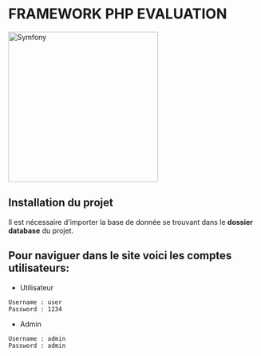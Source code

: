 # FRAMEWORK PHP EVALUATION

<img alt="Symfony" src="https://symfony.com/images/opengraph/symfony.png" height="300px">

## Installation du projet

Il est nécessaire d'importer la base de donnée se trouvant dans le __dossier database__ du projet.

## Pour naviguer dans le site voici les comptes utilisateurs:
- Utilisateur
```
Username : user
Password : 1234
```
- Admin
```
Username : admin
Password : admin
```